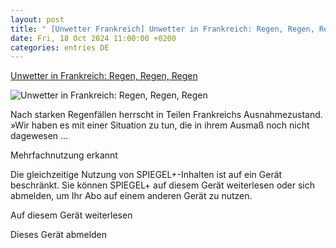 ```yaml
---
layout: post
title: " [Unwetter Frankreich] Unwetter in Frankreich: Regen, Regen, Regen"
date: Fri, 18 Oct 2024 11:00:00 +0200
categories: entries DE
---
```

[Unwetter in Frankreich: Regen, Regen, Regen](https://www.spiegel.de/panorama/frankreich-ueberschwemmungen-sorgen-fuer-chaos-im-suedosten-des-landes-a-f81f3c44-591d-4480-bacf-e7f4e187db92)

![Unwetter in Frankreich: Regen, Regen, Regen](https://cdn.prod.www.spiegel.de/images/14fb60a2-c3c7-4101-bed5-fd026a477280_w1200_r1.778_fpx33.34_fpy50.jpg)

Nach starken Regenfällen herrscht in Teilen Frankreichs Ausnahmezustand. »Wir haben es mit einer Situation zu tun, die in ihrem Ausmaß noch nicht dagewesen ...

Mehrfachnutzung erkannt

Die gleichzeitige Nutzung von SPIEGEL+-Inhalten ist auf ein Gerät beschränkt. Sie können SPIEGEL+ auf diesem Gerät weiterlesen oder sich abmelden, um Ihr Abo auf einem anderen Gerät zu nutzen.

Auf diesem Gerät weiterlesen

Dieses Gerät abmelden

